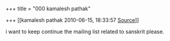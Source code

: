 +++
title = "000 kamalesh pathak"

+++
[[kamalesh pathak	2010-06-15, 18:33:57 [Source](https://groups.google.com/g/samskrita/c/4Cx5uhpMGWM)]]



i want to keep continue the mailing list related to sanskrit please.  

